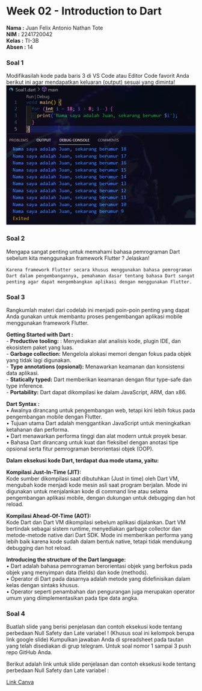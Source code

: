 
# Week 02 - Introduction to Dart

**Nama :** Juan Felix Antonio Nathan Tote<br>
**NIM :** 2241720042<br>
**Kelas :** TI-3B<br>
**Absen :** 14

### Soal 1

Modifikasilah kode pada baris 3 di VS Code atau Editor Code favorit Anda berikut ini agar mendapatkan keluaran (output) sesuai yang diminta!
<img src="Image/Soal1.png">

### Soal 2
Mengapa sangat penting untuk memahami bahasa pemrograman Dart sebelum kita menggunakan framework Flutter ? Jelaskan!

    Karena framework Flutter secara khusus menggunakan bahasa pemrograman Dart dalam pengembangannya, pemahaman dasar tentang bahasa Dart sangat penting agar dapat mengembangkan aplikasi dengan menggunakan Flutter.

### Soal 3
Rangkumlah materi dari codelab ini menjadi poin-poin penting yang dapat Anda gunakan untuk membantu proses pengembangan aplikasi mobile menggunakan framework Flutter.

**Getting Started with Dart :**<br>
    - **Productive tooling:** : Menyediakan alat analisis kode, plugin IDE, dan ekosistem paket yang luas.<br>
    - **Garbage collection:** Mengelola alokasi memori dengan fokus pada objek yang tidak lagi digunakan.<br>
    - **Type annotations (opsional):** Menawarkan keamanan dan konsistensi data aplikasi.<br>
    - **Statically typed:** Dart memberikan keamanan dengan fitur type-safe dan type inference.<br>
    - **Portability:** Dart dapat dikompilasi ke dalam JavaScript, ARM, dan x86.<br>

**Dart Syntax :**<br>
    •	Awalnya dirancang untuk pengembangan web, tetapi kini lebih fokus pada pengembangan mobile dengan Flutter.<br>
    •	Tujuan utama Dart adalah menggantikan JavaScript untuk meningkatkan ketahanan dan performa.<br>
    •	Dart menawarkan performa tinggi dan alat modern untuk proyek besar.<br>
    •	Bahasa Dart dirancang untuk kuat dan fleksibel dengan anotasi tipe opsional serta fitur pemrograman berorientasi objek (OOP).<br>

**Dalam eksekusi kode Dart, terdapat dua mode utama, yaitu:**

**Kompilasi Just-In-Time (JIT):**<br>
    Kode sumber dikompilasi saat dibutuhkan (Just in time) oleh Dart VM, mengubah kode menjadi kode mesin asli saat program berjalan. Mode ini digunakan untuk menjalankan kode di command line atau selama pengembangan aplikasi mobile, dengan dukungan untuk debugging dan hot reload.

**Kompilasi Ahead-Of-Time (AOT):**<br>
    Kode Dart dan Dart VM dikompilasi sebelum aplikasi dijalankan. Dart VM bertindak sebagai sistem runtime, menyediakan garbage collector dan metode-metode native dari Dart SDK. Mode ini memberikan performa yang lebih baik karena kode sudah dalam bentuk native, tetapi tidak mendukung debugging dan hot reload.

**Introducing the structure of the Dart language:**<br>
	•	Dart adalah bahasa pemrograman berorientasi objek yang berfokus pada objek yang menyimpan data (fields) dan kode (methods).<br>
	•	Operator di Dart pada dasarnya adalah metode yang didefinisikan dalam kelas dengan sintaks khusus.<br>
	•	Operator seperti penambahan dan pengurangan juga merupakan operator umum yang diimplementasikan pada tipe data angka.<br>
### Soal 4
Buatlah slide yang berisi penjelasan dan contoh eksekusi kode tentang perbedaan Null Safety dan Late variabel ! (Khusus soal ini kelompok berupa link google slide)
Kumpulkan jawaban Anda di spreadsheet pada tautan yang telah disediakan di grup telegram. Untuk soal nomor 1 sampai 3 push repo GitHub Anda.

Berikut adalah link untuk slide penjelasan dan contoh eksekusi kode tentang perbedaan Null Safety dan Late variabel :

[Link Canva](https://www.canva.com/design/DAGPkygkyk8/a6nO0riqqmWgRnEhAr3JzQ/edit)
